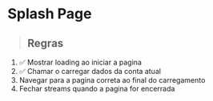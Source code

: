# Splash Page

> ## Regras
1. ✅ Mostrar loading ao iniciar a pagina
2. ✅ Chamar o carregar dados da conta atual
3. Navegar para a pagina correta ao final do carregamento
4. Fechar streams quando a pagina for encerrada
